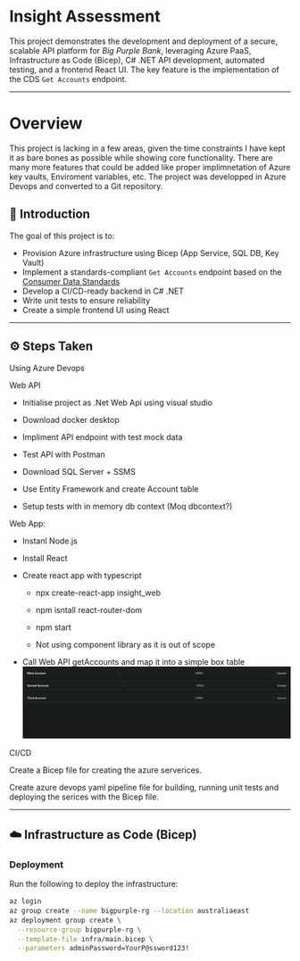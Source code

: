 # Insight Assessment

This project demonstrates the development and deployment of a secure, scalable API platform for *Big Purple Bank*, leveraging Azure PaaS, Infrastructure as Code (Bicep), C# .NET API development, automated testing, and a frontend React UI. The key feature is the implementation of the CDS `Get Accounts` endpoint.

---

# Overview 

This project is lacking in a few areas, given the time constraints I have kept it as bare bones as possible while showing core functionality. There are many more features that could be added like proper implimnetation of Azure key vaults, Enviroment variables, etc. The project was developped in Azure Devops and converted to a Git repository.


## 🧭 Introduction

The goal of this project is to:
- Provision Azure infrastructure using Bicep (App Service, SQL DB, Key Vault)
- Implement a standards-compliant `Get Accounts` endpoint based on the [Consumer Data Standards](https://consumerdatastandardsaustralia.github.io/standards/#get-accounts)
- Develop a CI/CD-ready backend in C# .NET
- Write unit tests to ensure reliability
- Create a simple frontend UI using React

---

## ⚙️ Steps Taken

Using Azure Devops

Web API

- Initialise project as .Net Web Api using visual studio
- Download docker desktop
- Impliment API endpoint with test mock data
- Test API with Postman

- Download SQL Server + SSMS
- Use Entity Framework and create Account table

- Setup tests with in memory db context (Moq dbcontext?)

Web App:

- Instanl Node.js 
- Install React

- Create react app with typescript
    - npx create-react-app insight_web
    - npm isntall react-router-dom
    - npm start

    - Not using component library as it is out of scope

- Call Web API getAccounts and map it into a simple box table
![alt text](image.png)

CI/CD

Create a Bicep file for creating the azure serverices.

Create azure devops yaml pipeline file for building, running unit tests and deploying the serices with the Bicep file.

---
## ☁️ Infrastructure as Code (Bicep)

### Deployment

Run the following to deploy the infrastructure:

```bash
az login
az group create --name bigpurple-rg --location australiaeast
az deployment group create \
  --resource-group bigpurple-rg \
  --template-file infra/main.bicep \
  --parameters adminPassword=YourP@ssword123!
